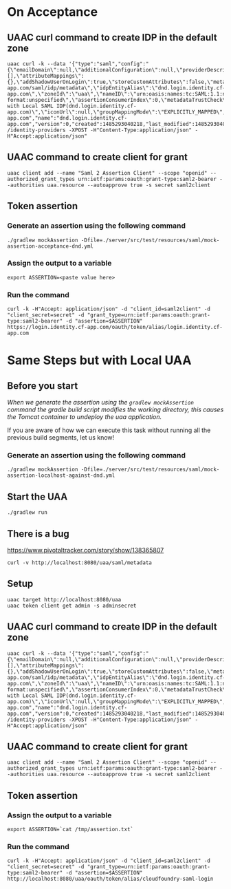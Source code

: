 # On Acceptance

## UAAC curl command to create IDP in the default zone

    uaac curl -k --data '{"type":"saml","config":"{\"emailDomain\":null,\"additionalConfiguration\":null,\"providerDescription\":null,\"externalGroupsWhitelist\":[],\"attributeMappings\":{},\"addShadowUserOnLogin\":true,\"storeCustomAttributes\":false,\"metaDataLocation\":\"https://dnd.login.identity.cf-app.com/saml/idp/metadata\",\"idpEntityAlias\":\"dnd.login.identity.cf-app.com\",\"zoneId\":\"uaa\",\"nameID\":\"urn:oasis:names:tc:SAML:1.1:nameid-format:unspecified\",\"assertionConsumerIndex\":0,\"metadataTrustCheck\":false,\"showSamlLink\":false,\"linkText\":\"Login with Local SAML IDP(dnd.login.identity.cf-app.com)\",\"iconUrl\":null,\"groupMappingMode\":\"EXPLICITLY_MAPPED\",\"skipSslValidation\":true,\"socketFactoryClassName\":null}","originKey":"dnd.login.identity.cf-app.com","name":"dnd.login.identity.cf-app.com","version":0,"created":1485293040218,"last_modified":1485293040218,"active":true,"identityZoneId":"uaa"}' /identity-providers -XPOST -H"Content-Type:application/json" -H"Accept:application/json"

## UAAC command to create client for grant

    uaac client add --name "Saml 2 Assertion Client" --scope "openid" --authorized_grant_types urn:ietf:params:oauth:grant-type:saml2-bearer --authorities uaa.resource --autoapprove true -s secret saml2client



## Token assertion

###  Generate an assertion using the following command

    ./gradlew mockAssertion -Dfile=./server/src/test/resources/saml/mock-assertion-acceptance-dnd.yml

###  Assign the output to a variable

    export ASSERTION=<paste value here>

###  Run the command

    curl -k -H"Accept: application/json" -d "client_id=saml2client" -d "client_secret=secret" -d "grant_type=urn:ietf:params:oauth:grant-type:saml2-bearer" -d "assertion=$ASSERTION" https://login.identity.cf-app.com/oauth/token/alias/login.identity.cf-app.com

# Same Steps but with Local UAA

## Before you start
*When we generate the assertion using the `gradlew mockAssertion` command
the gradle build script modifies the working directory, this causes the Tomcat container to undeploy the 
uaa application.*

If you are aware of how we can execute this task without running all the previous build segments, let us know!

###  Generate an assertion using the following command

    ./gradlew mockAssertion -Dfile=./server/src/test/resources/saml/mock-assertion-localhost-against-dnd.yml


## Start the UAA


    ./gradlew run
    
## There is a bug
https://www.pivotaltracker.com/story/show/138365807

    curl -v http://localhost:8080/uaa/saml/metadata

## Setup

    uaac target http://localhost:8080/uaa
    uaac token client get admin -s adminsecret
    
## UAAC curl command to create IDP in the default zone

    uaac curl -k --data '{"type":"saml","config":"{\"emailDomain\":null,\"additionalConfiguration\":null,\"providerDescription\":null,\"externalGroupsWhitelist\":[],\"attributeMappings\":{},\"addShadowUserOnLogin\":true,\"storeCustomAttributes\":false,\"metaDataLocation\":\"https://dnd.login.identity.cf-app.com/saml/idp/metadata\",\"idpEntityAlias\":\"dnd.login.identity.cf-app.com\",\"zoneId\":\"uaa\",\"nameID\":\"urn:oasis:names:tc:SAML:1.1:nameid-format:unspecified\",\"assertionConsumerIndex\":0,\"metadataTrustCheck\":false,\"showSamlLink\":false,\"linkText\":\"Login with Local SAML IDP(dnd.login.identity.cf-app.com)\",\"iconUrl\":null,\"groupMappingMode\":\"EXPLICITLY_MAPPED\",\"skipSslValidation\":true,\"socketFactoryClassName\":null}","originKey":"dnd.login.identity.cf-app.com","name":"dnd.login.identity.cf-app.com","version":0,"created":1485293040218,"last_modified":1485293040218,"active":true,"identityZoneId":"uaa"}' /identity-providers -XPOST -H"Content-Type:application/json" -H"Accept:application/json"

## UAAC command to create client for grant

    uaac client add --name "Saml 2 Assertion Client" --scope "openid" --authorized_grant_types urn:ietf:params:oauth:grant-type:saml2-bearer --authorities uaa.resource --autoapprove true -s secret saml2client

## Token assertion

###  Assign the output to a variable

    export ASSERTION=`cat /tmp/assertion.txt`

###  Run the command

    curl -k -H"Accept: application/json" -d "client_id=saml2client" -d "client_secret=secret" -d "grant_type=urn:ietf:params:oauth:grant-type:saml2-bearer" -d "assertion=$ASSERTION" http://localhost:8080/uaa/oauth/token/alias/cloudfoundry-saml-login
